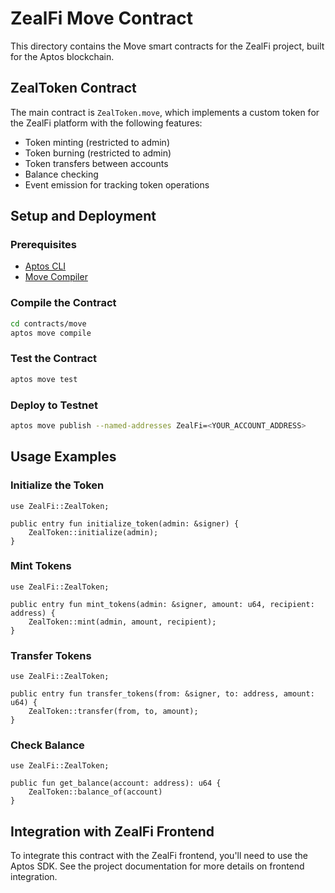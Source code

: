 # ZealFi Move Contract

This directory contains the Move smart contracts for the ZealFi project, built for the Aptos blockchain.

## ZealToken Contract

The main contract is `ZealToken.move`, which implements a custom token for the ZealFi platform with the following features:

- Token minting (restricted to admin)
- Token burning (restricted to admin)
- Token transfers between accounts
- Balance checking
- Event emission for tracking token operations

## Setup and Deployment

### Prerequisites

- [Aptos CLI](https://aptos.dev/cli-tools/aptos-cli-tool/install-aptos-cli/)
- [Move Compiler](https://github.com/move-language/move)

### Compile the Contract

```bash
cd contracts/move
aptos move compile
```

### Test the Contract

```bash
aptos move test
```

### Deploy to Testnet

```bash
aptos move publish --named-addresses ZealFi=<YOUR_ACCOUNT_ADDRESS>
```

## Usage Examples

### Initialize the Token

```move
use ZealFi::ZealToken;

public entry fun initialize_token(admin: &signer) {
    ZealToken::initialize(admin);
}
```

### Mint Tokens

```move
use ZealFi::ZealToken;

public entry fun mint_tokens(admin: &signer, amount: u64, recipient: address) {
    ZealToken::mint(admin, amount, recipient);
}
```

### Transfer Tokens

```move
use ZealFi::ZealToken;

public entry fun transfer_tokens(from: &signer, to: address, amount: u64) {
    ZealToken::transfer(from, to, amount);
}
```

### Check Balance

```move
use ZealFi::ZealToken;

public fun get_balance(account: address): u64 {
    ZealToken::balance_of(account)
}
```

## Integration with ZealFi Frontend

To integrate this contract with the ZealFi frontend, you'll need to use the Aptos SDK. See the project documentation for more details on frontend integration.
